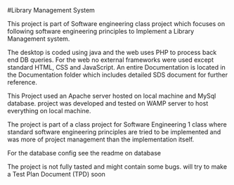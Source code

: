 #Library Management System

This project is part of Software engineering class project which focuses on following software engineering principles to Implement  a Library Management system.

The desktop is coded using java and the web uses PHP to process back end DB queries. For the web no external frameworks were used except standard HTML, CSS and JavaScript.  An entire Documentation is located in the Documentation folder which includes detailed SDS document for further reference.

This Project used an Apache server hosted on local machine and MySql database.
project was developed and tested on WAMP server to host everything on local machine.   

The project is part of a class project for Software Engineering 1 class where standard software engineering principles are tried to be implemented and was more of project management than the implementation itself.


For the database config see the readme on database

The project is not fully tasted and might contain some bugs. will try to make a Test Plan Document (TPD) soon
